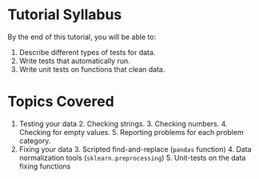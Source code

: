 # Tutorial Syllabus

By the end of this tutorial, you will be able to:

1. Describe different types of tests for data.
2. Write tests that automatically run.
3. Write unit tests on functions that clean data.

# Topics Covered

1. Testing your data
    2. Checking strings.
    3. Checking numbers.
    4. Checking for empty values.
    5. Reporting problems for each problem category.
2. Fixing your data
    3. Scripted find-and-replace (`pandas` function)
    4. Data normalization tools (`sklearn.preprocessing`)
    5. Unit-tests on the data fixing functions
